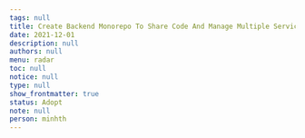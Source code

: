 ```yaml
---
tags: null
title: Create Backend Monorepo To Share Code And Manage Multiple Services In One Repo
date: 2021-12-01
description: null
authors: null
menu: radar
toc: null
notice: null
type: null
show_frontmatter: true
status: Adopt
note: null
person: minhth
---
```


